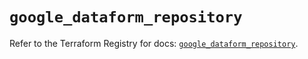 # `google_dataform_repository`

Refer to the Terraform Registry for docs: [`google_dataform_repository`](https://registry.terraform.io/providers/hashicorp/google-beta/6.2.0/docs/resources/google_dataform_repository).
